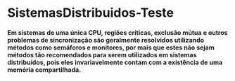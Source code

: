 # SistemasDistribuidos-Teste

#### Em sistemas de uma única CPU, regiões críticas, exclusão mútua e outros problemas de sincronização são geralmente resolvidos utilizando métodos como semáforos e monitores, por mais que estes não sejam métodos tão recomendados para serem utilizados em sistemas distribuídos, pois eles invariavelmente contam com a existência de uma memória compartilhada.
